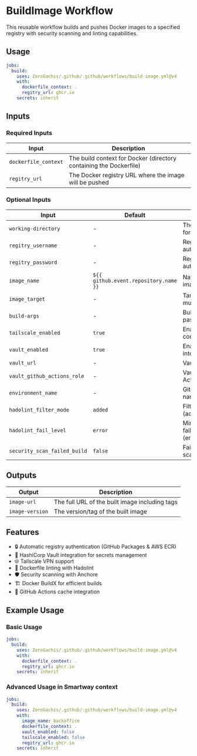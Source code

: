 # BuildImage Workflow

This reusable workflow builds and pushes Docker images to a specified registry with security scanning and linting capabilities.

## Usage

```yaml
jobs:
  build:
    uses: ZeroGachis/.github/.github/workflows/build-image.yml@v4
    with:
      dockerfile_context: .
      regitry_url: ghcr.io
    secrets: inherit
```

## Inputs

### Required Inputs

| Input                | Description                                                        |
| -------------------- | ------------------------------------------------------------------ |
| `dockerfile_context` | The build context for Docker (directory containing the Dockerfile) |
| `regitry_url`        | The Docker registry URL where the image will be pushed             |

### Optional Inputs

| Input                        | Default                               | Description                                             |
| ---------------------------- | ------------------------------------- | ------------------------------------------------------- |
| `working-directory`          | -                                     | The working directory for the workflow                  |
| `regitry_username`           | -                                     | Registry username for authentication                    |
| `regitry_password`           | -                                     | Registry password for authentication                    |
| `image_name`                 | `${{ github.event.repository.name }}` | Name of the Docker image                                |
| `image_target`               | -                                     | Target stage to build in multi-stage Dockerfile         |
| `build-args`                 | -                                     | Build arguments passed to Docker build                  |
| `tailscale_enabled`          | `true`                                | Enable Tailscale VPN connection                         |
| `vault_enabled`              | `true`                                | Enable HashiCorp Vault integration                      |
| `vault_url`                  | -                                     | Vault server URL                                        |
| `vault_github_actions_role`  | -                                     | Vault role for GitHub Actions                           |
| `environment_name`           | -                                     | GitHub Environment name                                 |
| `hadolint_filter_mode`       | `added`                               | Filter mode for Hadolint (added/diff/file/nofilter)     |
| `hadolint_fail_level`        | `error`                               | Minimum severity to fail the build (error/warning/info) |
| `security_scan_failed_build` | `false`                               | Fail build on security scan issues                      |

## Outputs

| Output          | Description                                    |
| --------------- | ---------------------------------------------- |
| `image-url`     | The full URL of the built image including tags |
| `image-version` | The version/tag of the built image             |

## Features

- 🔒 Automatic registry authentication (GitHub Packages & AWS ECR)
- 🔑 HashiCorp Vault integration for secrets management
- 🌐 Tailscale VPN support
- 📝 Dockerfile linting with Hadolint
- 🛡️ Security scanning with Anchore
- 🏗️ Docker BuildX for efficient builds
- 💾 GitHub Actions cache integration

## Example Usage

### Basic Usage

```yaml
jobs:
  build:
    uses: ZeroGachis/.github/.github/workflows/build-image.yml@v4
    with:
      dockerfile_context: .
      regitry_url: ghcr.io
    secrets: inherit
```

### Advanced Usage in Smartway context

```yaml
jobs:
  build:
    uses: ZeroGachis/.github/.github/workflows/build-image.yml@v4
    with:
      image_name: backoffice
      dockerfile_context: .
      vault_enabled: false
      tailscale_enabled: false
      regitry_url: ghcr.io
    secrets: inherit
```
